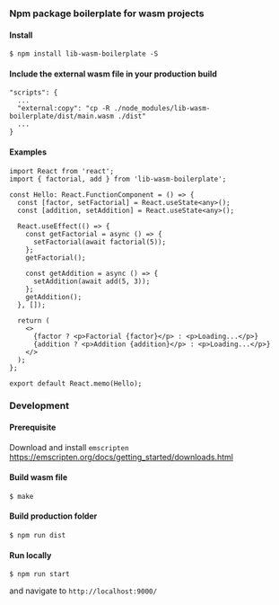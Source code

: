 ### Npm package boilerplate for wasm projects

#### Install
`
$ npm install lib-wasm-boilerplate -S
`

#### Include the external wasm file in your production build
```
"scripts": {
  ...
  "external:copy": "cp -R ./node_modules/lib-wasm-boilerplate/dist/main.wasm ./dist"
  ...
}
```

#### Examples

```
import React from 'react';
import { factorial, add } from 'lib-wasm-boilerplate';

const Hello: React.FunctionComponent = () => {
  const [factor, setFactorial] = React.useState<any>();
  const [addition, setAddition] = React.useState<any>();

  React.useEffect(() => {
    const getFactorial = async () => {
      setFactorial(await factorial(5));
    };
    getFactorial();

    const getAddition = async () => {
      setAddition(await add(5, 3));
    };
    getAddition();
  }, []);

  return (
    <>
      {factor ? <p>Factorial {factor}</p> : <p>Loading...</p>}
      {addition ? <p>Addition {addition}</p> : <p>Loading...</p>}
    </>
  );
};

export default React.memo(Hello);
```

### Development

#### Prerequisite
Download and install `emscripten`
https://emscripten.org/docs/getting_started/downloads.html

#### Build wasm file

`
$ make
`

#### Build production folder

`
$ npm run dist
`

#### Run locally

`
$ npm run start
`

and navigate to `http://localhost:9000/`



